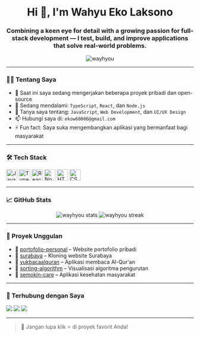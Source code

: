 <h1 align="center">Hi 👋, I'm Wahyu Eko Laksono</h1>
<h3 align="center">Combining a keen eye for detail with a growing passion for full-stack development — I test, build, and improve applications that solve real-world problems.</h3>

<p align="center">
  <img src="https://komarev.com/ghpvc/?username=wayhyou&label=Profile%20views&color=0e75b6&style=flat" alt="wayhyou" />
</p>

---

### 🧑‍💻 Tentang Saya

- 🔭 Saat ini saya sedang mengerjakan beberapa proyek pribadi dan open-source
- 🌱 Sedang mendalami: `TypeScript`, `React`, dan `Node.js`
- 💬 Tanya saya tentang: `JavaScript`, `Web Development`, dan `UI/UX Design`
- 📫 Hubungi saya di: `ekow60006@gmail.com`
- ⚡ Fun fact: Saya suka mengembangkan aplikasi yang bermanfaat bagi masyarakat

---

### 🛠️ Tech Stack

<p align="left">
  <img src="https://cdn.jsdelivr.net/gh/devicons/devicon/icons/javascript/javascript-original.svg" width="30" alt="JavaScript" />
  <img src="https://cdn.jsdelivr.net/gh/devicons/devicon/icons/typescript/typescript-original.svg" width="30" alt="TypeScript" />
  <img src="https://cdn.jsdelivr.net/gh/devicons/devicon/icons/react/react-original.svg" width="30" alt="React" />
  <img src="https://cdn.jsdelivr.net/gh/devicons/devicon/icons/nodejs/nodejs-original.svg" width="30" alt="Node.js" />
  <img src="https://cdn.jsdelivr.net/gh/devicons/devicon/icons/html5/html5-original.svg" width="30" alt="HTML5" />
  <img src="https://cdn.jsdelivr.net/gh/devicons/devicon/icons/css3/css3-original.svg" width="30" alt="CSS3" />
</p>

---

### 📈 GitHub Stats

<p align="center">
  <img src="https://github-readme-stats.vercel.app/api?username=wayhyou&show_icons=true&theme=radical" alt="wayhyou stats" />
  <img src="https://github-readme-streak-stats.herokuapp.com/?user=wayhyou&theme=radical" alt="wayhyou streak"/>
</p>

---

### 📌 Proyek Unggulan

- 🔗 [portofolio-personal](https://github.com/wayhyou/portofolio-personal) – Website portofolio pribadi
- 🔗 [surabaya](https://github.com/wayhyou/surabaya) – Kloning website Surabaya
- 🔗 [yukbacaalquran](https://github.com/wayhyou/yukbacaalquran) – Aplikasi membaca Al-Qur'an
- 🔗 [sorting-algorithm](https://github.com/wayhyou/sorting-algorithm) – Visualisasi algoritma pengurutan
- 🔗 [semokin-care](https://github.com/wayhyou/semokin-care) – Aplikasi kesehatan masyarakat

---

### 🤝 Terhubung dengan Saya

<p align="left">
  <a href="https://www.linkedin.com/in/wahyu-laksono-46977516b/" target="_blank"><img src="https://img.shields.io/badge/LinkedIn-blue?logo=linkedin&logoColor=white" /></a>
  <a href="mailto:ekow60006@gmail.com"><img src="https://img.shields.io/badge/Email-red?logo=gmail&logoColor=white" /></a>
  <a href="https://wewall.vercel.app/" target="_blank"><img src="https://img.shields.io/badge/Website-000?logo=vercel&logoColor=white" /></a>
</p>

---

> 🌟 Jangan lupa klik ⭐ di proyek favorit Anda!
